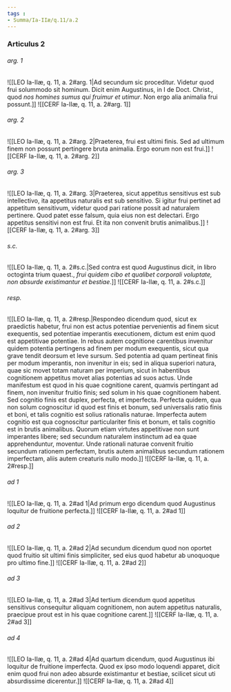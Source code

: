 ```yaml
---
tags : 
- Summa/Ia-IIæ/q.11/a.2
---
```


### Articulus 2

###### arg. 1
![[LEO Ia-IIæ, q. 11, a. 2#arg. 1|Ad secundum sic proceditur. Videtur quod frui solummodo sit hominum. Dicit enim Augustinus, in I de Doct. Christ., quod *nos homines sumus qui fruimur et utimur*. Non ergo alia animalia frui possunt.]]
![[CERF Ia-IIæ, q. 11, a. 2#arg. 1]]

###### arg. 2
![[LEO Ia-IIæ, q. 11, a. 2#arg. 2|Praeterea, frui est ultimi finis. Sed ad ultimum finem non possunt pertingere bruta animalia. Ergo eorum non est frui.]]
![[CERF Ia-IIæ, q. 11, a. 2#arg. 2]]

###### arg. 3
![[LEO Ia-IIæ, q. 11, a. 2#arg. 3|Praeterea, sicut appetitus sensitivus est sub intellectivo, ita appetitus naturalis est sub sensitivo. Si igitur frui pertinet ad appetitum sensitivum, videtur quod pari ratione possit ad naturalem pertinere. Quod patet esse falsum, quia eius non est delectari. Ergo appetitus sensitivi non est frui. Et ita non convenit brutis animalibus.]]
![[CERF Ia-IIæ, q. 11, a. 2#arg. 3]]

###### s.c.
![[LEO Ia-IIæ, q. 11, a. 2#s.c.|Sed contra est quod Augustinus dicit, in libro octoginta trium quaest., *frui quidem cibo et qualibet corporali voluptate, non absurde existimantur et bestiae*.]]
![[CERF Ia-IIæ, q. 11, a. 2#s.c.]]

###### resp.
![[LEO Ia-IIæ, q. 11, a. 2#resp.|Respondeo dicendum quod, sicut ex praedictis habetur, frui non est actus potentiae pervenientis ad finem sicut exequentis, sed potentiae imperantis executionem, dictum est enim quod est appetitivae potentiae. In rebus autem cognitione carentibus invenitur quidem potentia pertingens ad finem per modum exequentis, sicut qua grave tendit deorsum et leve sursum. Sed potentia ad quam pertineat finis per modum imperantis, non invenitur in eis; sed in aliqua superiori natura, quae sic movet totam naturam per imperium, sicut in habentibus cognitionem appetitus movet alias potentias ad suos actus. Unde manifestum est quod in his quae cognitione carent, quamvis pertingant ad finem, non invenitur fruitio finis; sed solum in his quae cognitionem habent. Sed cognitio finis est duplex, perfecta, et imperfecta. Perfecta quidem, qua non solum cognoscitur id quod est finis et bonum, sed universalis ratio finis et boni, et talis cognitio est solius rationalis naturae. Imperfecta autem cognitio est qua cognoscitur particulariter finis et bonum, et talis cognitio est in brutis animalibus. Quorum etiam virtutes appetitivae non sunt imperantes libere; sed secundum naturalem instinctum ad ea quae apprehenduntur, moventur. Unde rationali naturae convenit fruitio secundum rationem perfectam, brutis autem animalibus secundum rationem imperfectam, aliis autem creaturis nullo modo.]]
![[CERF Ia-IIæ, q. 11, a. 2#resp.]]

###### ad 1
![[LEO Ia-IIæ, q. 11, a. 2#ad 1|Ad primum ergo dicendum quod Augustinus loquitur de fruitione perfecta.]]
![[CERF Ia-IIæ, q. 11, a. 2#ad 1]]

###### ad 2
![[LEO Ia-IIæ, q. 11, a. 2#ad 2|Ad secundum dicendum quod non oportet quod fruitio sit ultimi finis simpliciter, sed eius quod habetur ab unoquoque pro ultimo fine.]]
![[CERF Ia-IIæ, q. 11, a. 2#ad 2]]

###### ad 3
![[LEO Ia-IIæ, q. 11, a. 2#ad 3|Ad tertium dicendum quod appetitus sensitivus consequitur aliquam cognitionem, non autem appetitus naturalis, praecipue prout est in his quae cognitione carent.]]
![[CERF Ia-IIæ, q. 11, a. 2#ad 3]]

###### ad 4
![[LEO Ia-IIæ, q. 11, a. 2#ad 4|Ad quartum dicendum, quod Augustinus ibi loquitur de fruitione imperfecta. Quod ex ipso modo loquendi apparet, dicit enim quod frui non adeo absurde existimantur et bestiae, scilicet sicut uti absurdissime dicerentur.]]
![[CERF Ia-IIæ, q. 11, a. 2#ad 4]]

